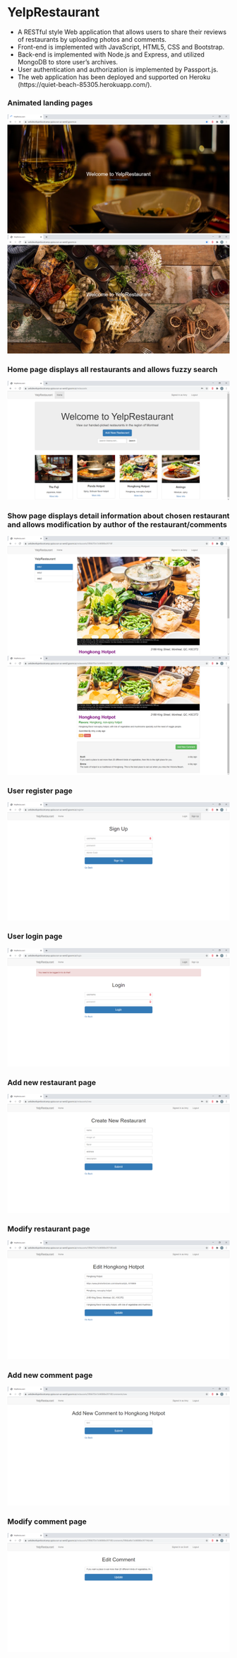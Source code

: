 # YelpRestaurant
<ul>
  <li> A RESTful style Web application that allows users to share their reviews of restaurants by uploading photos and comments. </li>
  <li> Front-end is implemented with JavaScript, HTML5, CSS and Bootstrap. </li>
  <li> Back-end is implemented with Node.js and Express, and utilized MongoDB to store user’s archives. </li>
  <li> User authentication and authorization is implemented by Passport.js. </li>
  <li> The web application has been deployed and supported on Heroku (https://quiet-beach-85305.herokuapp.com/). </li>
</ul>
<div>
  <h3> Animated landing pages </h3>
  <img src="./images/landing1.png">
  <img src="./images/landing3.png">
  
  <h3> Home page displays all restaurants and allows fuzzy search</h3>
  <img src="./images/home.png">
  
  <h3> Show page displays detail information about chosen restaurant and allows modification by author of the restaurant/comments </h3>
  <img src="./images/show1.png">
  <img src="./images/show2.png">
  
  <h3> User register page</h3>
  <img src="./images/signup.png">
  
  <h3> User login page</h3>
  <img src="./images/login.png">
  
  <h3> Add new restaurant page</h3>
  <img src="./images/addRestaurant.png">
  
  <h3> Modify restaurant page</h3>
  <img src="./images/editRestaurant.png">
  
  <h3> Add new comment page</h3>
  <img src="./images/addComment.png">
  
  <h3> Modify comment page</h3>
  <img src="./images/editComment.png">
 </div>

